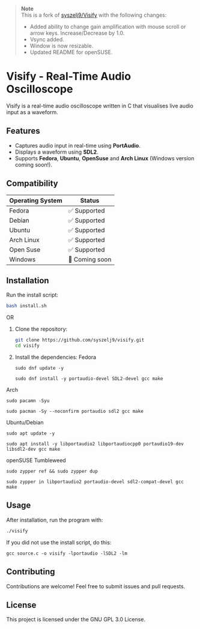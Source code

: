 > **Note**  
> This is a fork of [syszelj9/Visify](https://github.com/syszelj9/Visify) with the following changes:
>
> - Added ability to change gain amplification with mouse scroll or arrow keys. Increase/Decrease by 1.0.
> - Vsync added.
> - Window is now resizable.
> - Updated README for openSUSE.


# Visify - Real-Time Audio Oscilloscope

Visify is a real-time audio oscilloscope written in C that visualises live audio input as a waveform.

## Features

- Captures audio input in real-time using **PortAudio**.
- Displays a waveform using **SDL2**.
- Supports **Fedora**, **Ubuntu**, **OpenSuse** and **Arch Linux** (Windows version coming soon!).

## Compatibility

| Operating System | Status         |
| ---------------- | -------------- |
| Fedora           | ✅ Supported   |
| Debian           | ✅ Supported   |
| Ubuntu           | ✅ Supported   |
| Arch Linux       | ✅ Supported   |
| Open Suse        | ✅ Supported   |
| Windows          | 🚧 Coming soon |

## Installation
Run the install script:
```bash
bash install.sh
```
OR
1. Clone the repository:

   ```bash
   git clone https://github.com/syszelj9/visify.git
   cd visify
   ```

2. Install the dependencies:
Fedora
    ```
    sudo dnf update -y
    ```
    ```
    sudo dnf install -y portaudio-devel SDL2-devel gcc make
    ```
  Arch
  ```
  sudo pacamn -Syu
  ```
  ```
  sudo pacman -Sy --noconfirm portaudio sdl2 gcc make
  ```
  Ubuntu/Debian
  ```
  sudo apt update -y
  ```
  ```
  sudo apt install -y libportaudio2 libportaudiocpp0 portaudio19-dev libsdl2-dev gcc make
  ```
  openSUSE Tumbleweed
  ```
  sudo zypper ref && sudo zypper dup
  ```
  ```
  sudo zypper in libportaudio2 portaudio-devel sdl2-compat-devel gcc make
  ```
## Usage

After installation, run the program with:
```bash
./visify
```
If you did not use the install script, do this:
```
gcc source.c -o visify -lportaudio -lSDL2 -lm
```

## Contributing

Contributions are welcome! Feel free to submit issues and pull requests.

## License

This project is licensed under the GNU GPL 3.0 License.


